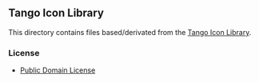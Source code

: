 ## Tango Icon Library 

This directory contains files based/derivated from the [Tango Icon Library](https://web.archive.org/web/20160120233412/http://tango.freedesktop.org/Tango_Icon_Library).

### License

- [Public Domain License](LICENSE)
